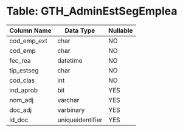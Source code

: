# Table: GTH_AdminEstSegEmplea

| Column Name | Data Type | Nullable |
|-------------|-----------|----------|
| cod_emp_ext | char | NO |
| cod_emp | char | NO |
| fec_rea | datetime | NO |
| tip_estseg | char | NO |
| cod_clas | int | NO |
| ind_aprob | bit | YES |
| nom_adj | varchar | YES |
| doc_adj | varbinary | YES |
| id_doc | uniqueidentifier | YES |
